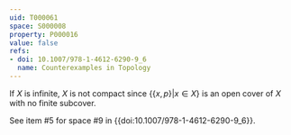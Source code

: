 ```yaml
---
uid: T000061
space: S000008
property: P000016
value: false
refs:
- doi: 10.1007/978-1-4612-6290-9_6
  name: Counterexamples in Topology
---
```


If $X$ is infinite, $X$ is not compact since $\{ \{x,p\} | x \in X\}$ is an open cover of $X$ with no finite subcover.

See item #5 for space #9 in {{doi:10.1007/978-1-4612-6290-9_6}}.
